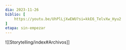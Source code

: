 ```yaml
---
dia: 2023-11-26
biblio: [
	https://youtu.be/UhPlLjXwEWU?si=kkE6_TelvXw_Hyu2
]
etapa: sin-empezar
---
```





![[Storytelling/index#Archivos]]